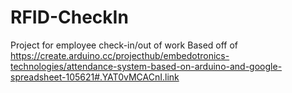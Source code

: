 # RFID-CheckIn
Project for employee check-in/out of work
Based off of https://create.arduino.cc/projecthub/embedotronics-technologies/attendance-system-based-on-arduino-and-google-spreadsheet-105621#.YAT0vMCACnI.link
